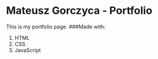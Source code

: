 # Mateusz Gorczyca - Portfolio
This is my portfolio page.
###Made with:
1. HTML
2. CSS
3. JavaScript